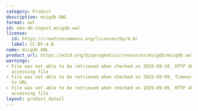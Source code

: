 ```yaml
---
category: Product
description: msigdb OWL
format: owl
id: obo-db-ingest.msigdb.owl
license:
  id: https://creativecommons.org/licenses/by/4.0/
  label: CC-BY-4.0
name: msigdb OWL
product_url: https://w3id.org/biopragmatics/resources/msigdb/msigdb.owl
warnings:
- File was not able to be retrieved when checked on 2025-09-10_ HTTP 404 error when
  accessing file
- File was not able to be retrieved when checked on 2025-09-09_ Timeout connecting
  to URL
- File was not able to be retrieved when checked on 2025-09-05_ HTTP 404 error when
  accessing file
layout: product_detail
---
```

